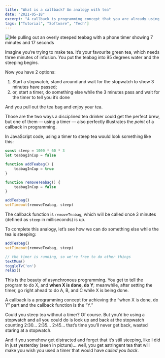 ```yaml
---
title: "What is a callback? An analogy with tea"
date: "2021-05-18"
excerpt: "A callback is programming concept that you are already using in your daily life."
tags: ["Tutorial", "Software", "Tech"]
---
```


![Me pulling out an overly steeped teabag with a phone timer showing 7 minutes and 17 seconds](/images/teabag-infusing-stopwatch.jpg)

Imagine you’re trying to make tea. It’s your favourite green tea, which needs three minutes of infusion. You put the teabag into 95 degrees water and the steeping begins.

Now you have 2 options:
1. Start a stopwatch, stand around and wait for the stopwatch to show 3 minutes have passed;
2. or, start a timer, do something else while the 3 minutes pass and wait for the timer to tell you it’s done

And you pull out the tea bag and enjoy your tea.

Those are the two ways a disciplined tea drinker could get the perfect brew, but one of them — using a timer — also perfectly illustrates the *point* of a callback in programming. 

In JavaScript code, using a timer to steep tea would look something like this:

```javascript
const steep = 1000 * 60 * 3
let teabagInCup = false

function addTeabag() {
	teabagInCup = true
}

function removeTeabag() {
	teabagInCup = false	
}

addTeabag()
setTimeout(removeTeabag, steep)
```

The callback function is `removeTeabag`, which will be called once 3 minutes (defined as `steep` in milliseconds) is up.

To complete this analogy, let’s see how we can do something else while the tea is steeping:

```javascript
addTeabag()
setTimeout(removeTeabag, steep)

// the timer is running, so we're free to do other things
textMum()
toggleTv('on')
relax()
```

This is the beauty of asynchronous programming. You get to tell the program to do X, and **when X is done, do Y**; meanwhile, after setting the timer, go right ahead to do A, B, and C while X is being done.

A callback is a programming concept for achieving the “when X is done, do Y” part and the callback function is the “Y.”

Could you steep tea without a timer? Of course. But you’d be using a stopwatch and all you could do is look up and back at the stopwatch counting 2:30… 2:35… 2:45… that’s time you’ll never get back, wasted staring at a stopwatch. 

And if you somehow get distracted and forget that it’s still steeping, like I did in just yesterday (seen in picture)… well, you get astringent tea that will make you wish you used a timer that would have *called you back*.
